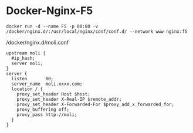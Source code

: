 # Docker-Nginx-F5

    docker run -d --name F5 -p 80:80 -v /docker/nginx.d/:/usr/local/nginx/conf/conf.d/ --network www nginx:f5

/docker/nginx.d/moli.conf


    upstream moli {
      #ip_hash;
      server moli;
    }
    server {
      listen       80;
      server_name  moli.xxxx.com;
      location / {
        proxy_set_header Host $host;
        proxy_set_header X-Real-IP $remote_addr;
        proxy_set_header X-Forwarded-For $proxy_add_x_forwarded_for;
        proxy_buffering off;
        proxy_pass http://moli;
      }
    }
